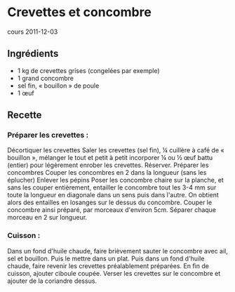 # Crevettes et concombre
cours 2011-12-03

## Ingrédients
* 1 kg de crevettes grises (congelées par exemple)
* 1 grand concombre
* sel fin, « bouillon » de poule
* 1 œuf 

## Recette
### Préparer les crevettes :
Décortiquer les crevettes
Saler les crevettes (sel fin), ¼ cuillère à café de « bouillon », mélanger le tout et petit à petit incorporer ¼ ou ½ œuf battu (entier) pour légèrement enrober les crevettes.
Réserver.
Préparer les concombres
Couper les concombres en 2 dans la longueur (sans les éplucher)
Enlever les pépins
Poser les concombre chaire sur la planche, et sans les couper entièrement, entailler le concombre tout les 3-4 mm sur toute la longueur  en diagonale dans un sens puis dans l'autre. 
On obtient alors des entailles en losanges sur le dessus du concombre.
Couper le concombre ainsi préparé, par morceaux d'environ 5cm.
Séparer chaque morceau en 2 sur longueur. 

### Cuisson :
Dans un fond d'huile chaude, faire brièvement sauter le concombre avec ail, sel et bouillon. Puis le mettre dans un plat.
Puis dans un fond d'huile chaude, faire revenir les crevettes préalablement préparées.
En fin de cuisson, ajouter ciboule coupée.
Verser les crevettes sur le concombre et ajouter de la coriandre dessus.
